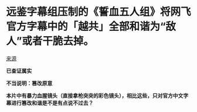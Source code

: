 # 远鉴字幕组压制的《誓血五人组》将网飞官方字幕中的「越共」全部和谐为“敌人”或者干脆去掉。

[来源](https://www.douban.com/people/22820138/status/2991087451/)

**已查证属实**

**不当说明：篡改原意** 

**本片中有暴力血腥镜头（直接拿枪突突的彩色镜头），相比这些，只对官方中文字幕进行篡改和谐是不是有点说不过去？**

[](yuegong0.jpg)

[](yuegong1.jpg)

[](yuegong2.jpg)

[](yuegong3.jpg)

[](yuegong4.jpg)